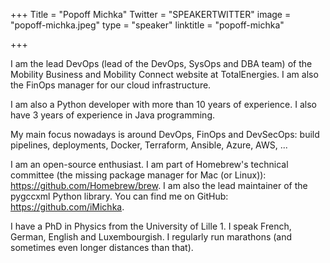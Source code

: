 +++
Title = "Popoff Michka"
Twitter = "SPEAKERTWITTER"
image = "popoff-michka.jpeg"
type = "speaker"
linktitle = "popoff-michka"

+++

I am the lead DevOps (lead of the DevOps, SysOps and DBA team) of the Mobility Business and Mobility Connect website at TotalEnergies. I am also the FinOps manager for our cloud infrastructure.

I am also a Python developer with more than 10 years of experience. I also have 3 years of experience in Java programming.

My main focus nowadays is around DevOps, FinOps and DevSecOps: build pipelines, deployments, Docker, Terraform, Ansible, Azure, AWS, ...

I am an open-source enthusiast. I am part of Homebrew's technical committee (the missing package manager for Mac (or Linux)): https://github.com/Homebrew/brew. I am also the lead maintainer of the pygccxml Python library. You can find me on GitHub: https://github.com/iMichka.

I have a PhD in Physics from the University of Lille 1. I speak French, German, English and Luxembourgish. I regularly run marathons (and sometimes even longer distances than that).
